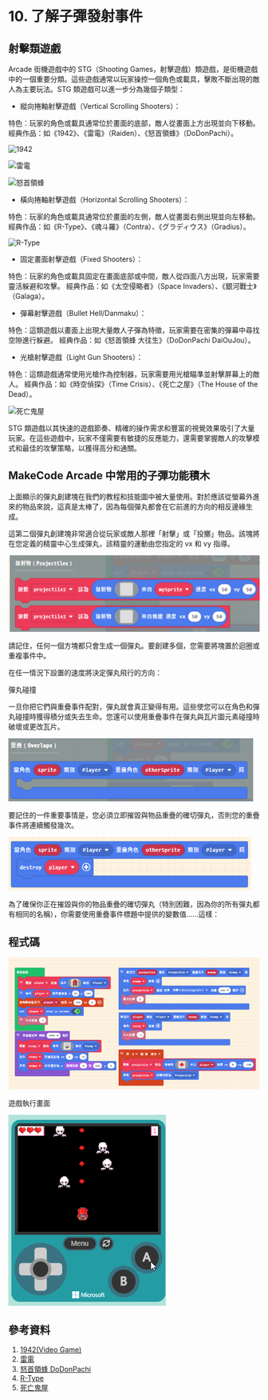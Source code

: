 # 10. 了解子彈發射事件

## 射擊類遊戲

Arcade 街機遊戲中的 STG（Shooting Games，射擊遊戲）類遊戲，是街機遊戲中的一個重要分類。這些遊戲通常以玩家操控一個角色或載具，擊敗不斷出現的敵人為主要玩法。STG 類遊戲可以進一步分為幾個子類型：

* 縱向捲軸射擊遊戲（Vertical Scrolling Shooters）：

特色：玩家的角色或載具通常位於畫面的底部，敵人從畫面上方出現並向下移動。
經典作品：如《1942》、《雷電》（Raiden）、《怒首領蜂》（DoDonPachi）。

![1942](https://upload.wikimedia.org/wikipedia/en/thumb/c/c3/ARC_1942_%28Midway_-_Last_32_Stage%29.png/220px-ARC_1942_%28Midway_-_Last_32_Stage%29.png)

![雷電](https://upload.wikimedia.org/wikipedia/en/thumb/3/39/ARC_Raiden.png/220px-ARC_Raiden.png)

![怒首領蜂](https://upload.wikimedia.org/wikipedia/en/thumb/4/40/ARC_DoDonPachi.png/220px-ARC_DoDonPachi.png)

* 橫向捲軸射擊遊戲（Horizontal Scrolling Shooters）：

特色：玩家的角色或載具通常位於畫面的左側，敵人從畫面右側出現並向左移動。
經典作品：如《R-Type》、《魂斗羅》（Contra）、《グラディウス》（Gradius）。

![R-Type](https://upload.wikimedia.org/wikipedia/en/thumb/9/90/ARC_R-Type.png/220px-ARC_R-Type.png)

* 固定畫面射擊遊戲（Fixed Shooters）：

特色：玩家的角色或載具固定在畫面底部或中間，敵人從四面八方出現，玩家需要靈活躲避和攻擊。
經典作品：如《太空侵略者》（Space Invaders）、《銀河戰士》（Galaga）。

* 彈幕射擊遊戲（Bullet Hell/Danmaku）：

特色：這類遊戲以畫面上出現大量敵人子彈為特徵，玩家需要在密集的彈幕中尋找空隙進行躲避。
經典作品：如《怒首領蜂 大往生》（DoDonPachi DaiOuJou）。


* 光槍射擊遊戲（Light Gun Shooters）：

特色：這類遊戲通常使用光槍作為控制器，玩家需要用光槍瞄準並射擊屏幕上的敵人。
經典作品：如《時空偵探》（Time Crisis）、《死亡之屋》（The House of the Dead）。

![死亡鬼屋](https://static0.gamerantimages.com/wordpress/wp-content/uploads/2024/06/house-of-the-dead-2-1.jpg?q=49&fit=crop&w=1100&h=618&dpr=2)

STG 類遊戲以其快速的遊戲節奏、精確的操作需求和豐富的視覺效果吸引了大量玩家。在這些遊戲中，玩家不僅需要有敏捷的反應能力，還需要掌握敵人的攻擊模式和最佳的攻擊策略，以獲得高分和通關。

## MakeCode Arcade 中常用的子彈功能積木

上面顯示的彈丸創建塊在我們的教程和技能圖中被大量使用。對於應該從螢幕外進來的物品來說，這真是太棒了，因為每個彈丸都會在它前進的方向的相反邊緣生成。

這第二個彈丸創建塊非常適合從玩家或敵人那裡「射擊」或「投擲」物品。該塊將在您定義的精靈中心生成彈丸，該精靈的運動由您指定的 vx 和 vy 指導。

![](img/10/arcade10_01.png)

請記住，任何一個方塊都只會生成一個彈丸。要創建多個，您需要將塊置於迴圈或重複事件中。

在任一情況下設置的速度將決定彈丸飛行的方向：

彈丸碰撞

一旦你把它們與重疊事件配對，彈丸就會真正變得有用。這些使您可以在角色和彈丸碰撞時獲得積分或失去生命。您還可以使用重疊事件在彈丸與瓦片圖元素碰撞時破壞或更改瓦片。

![](img/10/arcade10_02.png)


要記住的一件重要事情是，您必須立即摧毀與物品重疊的確切彈丸，否則您的重疊事件將連續觸發幾次。

![](img/10/arcade10_03.png)

為了確保你正在摧毀與你的物品重疊的確切彈丸（特別困難，因為你的所有彈丸都有相同的名稱），你需要使用重疊事件標題中提供的變數值......這樣：


## 程式碼

![](img/10/arcade10_04.png)

遊戲執行畫面

![](img/10/arcade10_05.png)

## 參考資料

1. [1942(Video Game)](https://en.wikipedia.org/wiki/1942_(video_game))
2. [雷電](https://en.wikipedia.org/wiki/Raiden_(video_game))
3. [怒首領蜂 DoDonPachi](https://en.wikipedia.org/wiki/DoDonPachi)
4. [R-Type](https://en.wikipedia.org/wiki/R-Type)
5. [死亡鬼屋](https://zh.wikipedia.org/zh-tw/%E6%AD%BB%E4%BA%A1%E9%AC%BC%E5%B1%8B)